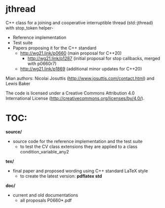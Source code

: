 # jthread
C++ class for a joining and cooperative interruptible thread (std::jthread) with stop_token helper-
- Reference implementation
- Test suite
- Papers proposing it for the C++ standard
  -  http://wg21.link/p0660  (main proposal for C++20)
     - http://wg21.link/p1287  (initial proposal for stop callbacks, merged with p0660r7)
  -  http://wg21.link/p1869  (additional minor updates for C++20)

Mian authors:  Nicolai Josuttis (http://www.josuttis.com/contact.html) and Lewis Baker

The code is licensed under a Creative Commons Attribution 4.0 International License 
(http://creativecommons.org/licenses/by/4.0/).

TOC:
====

<b>source/</b>
- source code for the reference implementation
  and the test suite
  - to test the CV class extensions they are applied to a class condition_variable_any2

<b>tex/</b>
- final paper and proposed wording using C++ standard LaTeX style
  - to create the latest version:  <b>pdflatex std</b> 

<b>doc/</b>
- current and old documentations
  - all proposals P0660*.pdf


